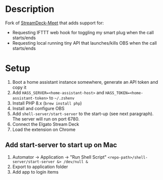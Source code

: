 # Description

Fork of [StreamDeck-Meet](https://github.com/petele/StreamDeck-Meet) that adds support for:
- Requesting IFTTT web hook for toggling my smart plug when the call starts/ends
- Requesting local running tiny API that launches/kills OBS when the call starts/ends

# Setup

1. Boot a home assistant instance somewhere, generate an API token and copy it
2. Add `HASS_SERVER=<home-assistant-host>` and `HASS_TOKEN=<home-assistant-token>` to `~/.zshenv`
3. Install PHP 8.x (`brew install php`)
4. Install and configure OBS
5. Add `shell-server/start-server` to the start-up (see next paragraph). The server will run on port 6780. 
6. Connect the Elgato Stream Deck
7. Load the extension on Chrome

## Add start-server to start up on Mac

1. Automator -> Application -> "Run Shell Script" `<repo-path>/shell-server/start-server &> /dev/null &`
2. Export to application folder
3. Add app to login items

